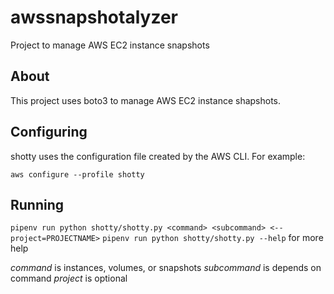 # awssnapshotalyzer
Project to manage AWS EC2 instance snapshots

## About

This project uses boto3 to manage AWS EC2 instance shapshots.

## Configuring

shotty uses the configuration file created by the AWS CLI. 
For example:

`aws configure --profile shotty`

## Running

`pipenv run python shotty/shotty.py <command> <subcommand> <--project=PROJECTNAME>`
`pipenv run python shotty/shotty.py --help` for more help

*command* is instances, volumes, or snapshots
*subcommand* is depends on command
*project* is optional
